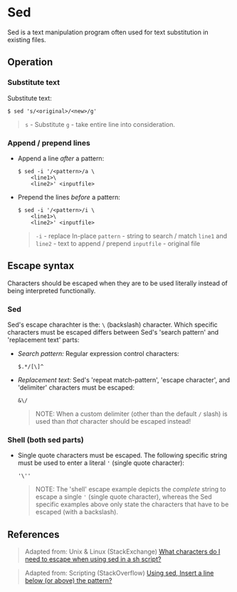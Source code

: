# Sed

Sed is a text manipulation program often used for text substitution in existing files.

## Operation

### Substitute text

Substitute text:

```
$ sed 's/<original>/<new>/g'
```

> `s` - Substitute
> `g` - take entire line into consideration.

### Append / prepend lines

- Append a line _after_ a pattern:

	```
	$ sed -i '/<pattern>/a \
		<line1>\
		<line2>' <inputfile>
	```

- Prepend the lines _before_ a pattern:

	```
	$ sed -i '/<pattern>/i \
		<line1>\
		<line2>' <inputfile>
	```

	> `-i` - replace In-place
	> `pattern` - string to search / match
	> `line1` and `line2` - text to append / prepend
	> `inputfile` - original file


## Escape syntax

Characters should be escaped when they are to be used literally instead of being interpreted functionally.

### Sed

Sed's escape charachter is the: `\` (backslash) character. Which specific characters must be escaped differs between Sed's 'search pattern' and 'replacement text' parts:

- _Search pattern:_ Regular expression control characters:

	```
	$.*/[\]^
	```

- _Replacement text:_ Sed's 'repeat match-pattern', 'escape character', and 'delimiter' characters must be escaped:

	```
	&\/
	```

	> NOTE: When a custom delimiter (other than the default `/` slash) is used than _that_ character should be escaped instead!

### Shell (both sed parts)

- Single quote characters must be escaped. The following specific string must be used to enter a literal `'` (single quote character):

	```
	'\''
	```

	> NOTE: The 'shell' escape example depicts the _complete_ string to escape a single `'` (single quote character), whereas the Sed specific examples above only state the characters that have to be escaped (with a backslash).


## References

> Adapted from: Unix & Linux (StackExchange)
[What characters do I need to escape when using sed in a sh script?][4]

> Adapted from: Scripting (StackOverflow)
[Using sed, Insert a line below (or above) the pattern?][3]

<!-- REFERENCES -->

[1]:assets/insert-lines-before-search-pattern.pdf
[2]:assets/escape-characters.pdf
[3]:https://stackoverflow.com/questions/11694980/using-sed-insert-a-line-below-or-above-the-pattern
[4]:https://unix.stackexchange.com/questions/32907/what-characters-do-i-need-to-escape-when-using-sed-in-a-sh-script


<!-- NGREP ONELINERS

>>> Sed substitute text:                      $ sed 's/<original>/<new>/g'
>>> Sed escape characters - search-pattern:   $.*/[\]^
>>> Sed escape characters - replacement-text: &\/
>>> Sed escape characters - add single quote: '\''

-->
